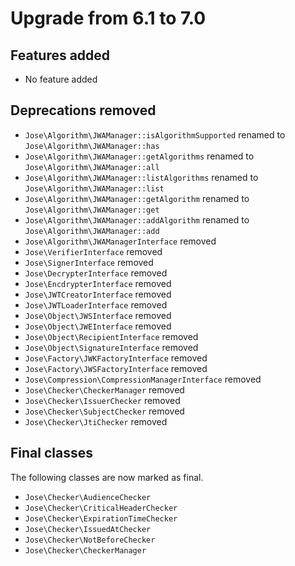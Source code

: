 # Upgrade from 6.1 to 7.0

## Features added

* No feature added

## Deprecations removed

* `Jose\Algorithm\JWAManager::isAlgorithmSupported` renamed to `Jose\Algorithm\JWAManager::has`
* `Jose\Algorithm\JWAManager::getAlgorithms` renamed to `Jose\Algorithm\JWAManager::all`
* `Jose\Algorithm\JWAManager::listAlgorithms` renamed to `Jose\Algorithm\JWAManager::list`
* `Jose\Algorithm\JWAManager::getAlgorithm` renamed to `Jose\Algorithm\JWAManager::get`
* `Jose\Algorithm\JWAManager::addAlgorithm` renamed to `Jose\Algorithm\JWAManager::add`
* `Jose\Algorithm\JWAManagerInterface` removed
* `Jose\VerifierInterface` removed
* `Jose\SignerInterface` removed
* `Jose\DecrypterInterface` removed
* `Jose\EncdrypterInterface` removed
* `Jose\JWTCreatorInterface` removed
* `Jose\JWTLoaderInterface` removed
* `Jose\Object\JWSInterface` removed
* `Jose\Object\JWEInterface` removed
* `Jose\Object\RecipientInterface` removed
* `Jose\Object\SignatureInterface` removed
* `Jose\Factory\JWKFactoryInterface` removed
* `Jose\Factory\JWSFactoryInterface` removed
* `Jose\Compression\CompressionManagerInterface` removed
* `Jose\Checker\CheckerManager` removed
* `Jose\Checker\IssuerChecker` removed
* `Jose\Checker\SubjectChecker` removed
* `Jose\Checker\JtiChecker` removed

## Final classes

The following classes are now marked as final.

* `Jose\Checker\AudienceChecker`
* `Jose\Checker\CriticalHeaderChecker`
* `Jose\Checker\ExpirationTimeChecker`
* `Jose\Checker\IssuedAtChecker`
* `Jose\Checker\NotBeforeChecker`
* `Jose\Checker\CheckerManager`